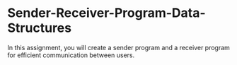 # Sender-Receiver-Program-Data-Structures
In this assignment, you will create a sender program and a receiver program for efficient communication between users.
